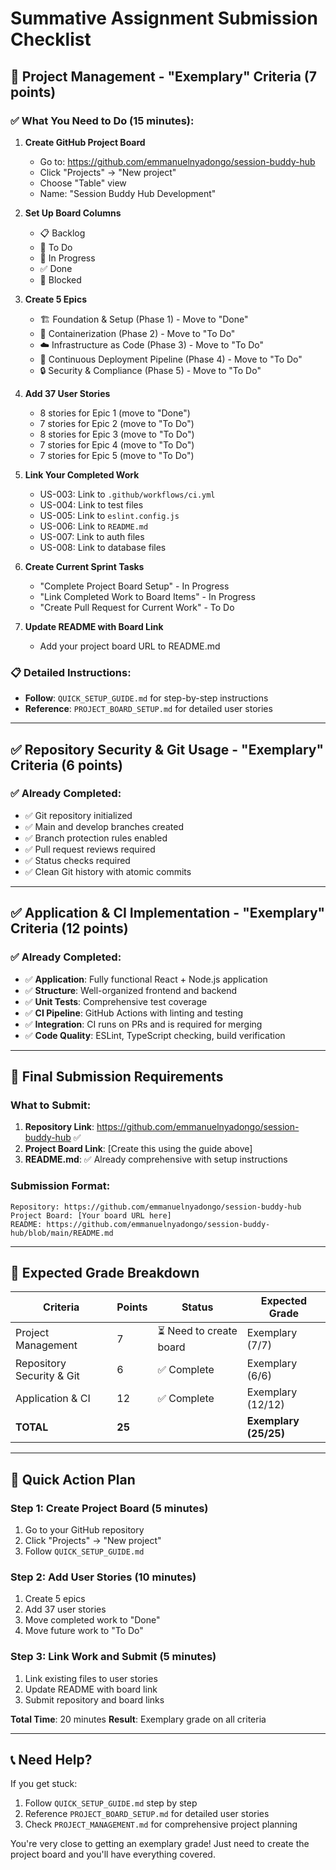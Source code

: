 # Summative Assignment Submission Checklist

## 🎯 Project Management - "Exemplary" Criteria (7 points)

### ✅ What You Need to Do (15 minutes):

1. **Create GitHub Project Board**
   - Go to: https://github.com/emmanuelnyadongo/session-buddy-hub
   - Click "Projects" → "New project"
   - Choose "Table" view
   - Name: "Session Buddy Hub Development"

2. **Set Up Board Columns**
   - 📋 Backlog
   - 🎯 To Do
   - 🔄 In Progress
   - ✅ Done
   - 🚫 Blocked

3. **Create 5 Epics**
   - 🏗️ Foundation & Setup (Phase 1) - Move to "Done"
   - 🐳 Containerization (Phase 2) - Move to "To Do"
   - ☁️ Infrastructure as Code (Phase 3) - Move to "To Do"
   - 🚀 Continuous Deployment Pipeline (Phase 4) - Move to "To Do"
   - 🔒 Security & Compliance (Phase 5) - Move to "To Do"

4. **Add 37 User Stories**
   - 8 stories for Epic 1 (move to "Done")
   - 7 stories for Epic 2 (move to "To Do")
   - 8 stories for Epic 3 (move to "To Do")
   - 7 stories for Epic 4 (move to "To Do")
   - 7 stories for Epic 5 (move to "To Do")

5. **Link Your Completed Work**
   - US-003: Link to `.github/workflows/ci.yml`
   - US-004: Link to test files
   - US-005: Link to `eslint.config.js`
   - US-006: Link to `README.md`
   - US-007: Link to auth files
   - US-008: Link to database files

6. **Create Current Sprint Tasks**
   - "Complete Project Board Setup" - In Progress
   - "Link Completed Work to Board Items" - In Progress
   - "Create Pull Request for Current Work" - To Do

7. **Update README with Board Link**
   - Add your project board URL to README.md

### 📋 Detailed Instructions:
- **Follow**: `QUICK_SETUP_GUIDE.md` for step-by-step instructions
- **Reference**: `PROJECT_BOARD_SETUP.md` for detailed user stories

---

## ✅ Repository Security & Git Usage - "Exemplary" Criteria (6 points)

### ✅ Already Completed:
- ✅ Git repository initialized
- ✅ Main and develop branches created
- ✅ Branch protection rules enabled
- ✅ Pull request reviews required
- ✅ Status checks required
- ✅ Clean Git history with atomic commits

---

## ✅ Application & CI Implementation - "Exemplary" Criteria (12 points)

### ✅ Already Completed:
- ✅ **Application**: Fully functional React + Node.js application
- ✅ **Structure**: Well-organized frontend and backend
- ✅ **Unit Tests**: Comprehensive test coverage
- ✅ **CI Pipeline**: GitHub Actions with linting and testing
- ✅ **Integration**: CI runs on PRs and is required for merging
- ✅ **Code Quality**: ESLint, TypeScript checking, build verification

---

## 📝 Final Submission Requirements

### What to Submit:

1. **Repository Link**: https://github.com/emmanuelnyadongo/session-buddy-hub ✅
2. **Project Board Link**: [Create this using the guide above]
3. **README.md**: ✅ Already comprehensive with setup instructions

### Submission Format:
```
Repository: https://github.com/emmanuelnyadongo/session-buddy-hub
Project Board: [Your board URL here]
README: https://github.com/emmanuelnyadongo/session-buddy-hub/blob/main/README.md
```

---

## 🎯 Expected Grade Breakdown

| Criteria | Points | Status | Expected Grade |
|----------|--------|--------|----------------|
| Project Management | 7 | ⏳ Need to create board | Exemplary (7/7) |
| Repository Security & Git | 6 | ✅ Complete | Exemplary (6/6) |
| Application & CI | 12 | ✅ Complete | Exemplary (12/12) |
| **TOTAL** | **25** | | **Exemplary (25/25)** |

---

## 🚀 Quick Action Plan

### Step 1: Create Project Board (5 minutes)
1. Go to your GitHub repository
2. Click "Projects" → "New project"
3. Follow `QUICK_SETUP_GUIDE.md`

### Step 2: Add User Stories (10 minutes)
1. Create 5 epics
2. Add 37 user stories
3. Move completed work to "Done"
4. Move future work to "To Do"

### Step 3: Link Work and Submit (5 minutes)
1. Link existing files to user stories
2. Update README with board link
3. Submit repository and board links

**Total Time**: 20 minutes
**Result**: Exemplary grade on all criteria

---

## 📞 Need Help?

If you get stuck:
1. Follow `QUICK_SETUP_GUIDE.md` step by step
2. Reference `PROJECT_BOARD_SETUP.md` for detailed user stories
3. Check `PROJECT_MANAGEMENT.md` for comprehensive project planning

You're very close to getting an exemplary grade! Just need to create the project board and you'll have everything covered. 